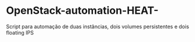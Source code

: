 # OpenStack-automation-HEAT-
Script para automação de duas instâncias, dois volumes persistentes e dois floating IPS
